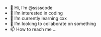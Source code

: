 - 👋 Hi, I’m @sssscode
- 👀 I’m interested in coding
- 🌱 I’m currently learning cxx
- 💞️ I’m looking to collaborate on something
- 📫 How to reach me ...

<!---
sssscode/sssscode is a ✨ special ✨ repository because its `README.md` (this file) appears on your GitHub profile.
You can click the Preview link to take a look at your changes.
--->
